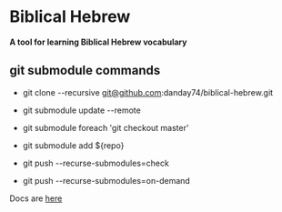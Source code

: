 # Biblical Hebrew

**A tool for learning Biblical Hebrew vocabulary**

## git submodule commands

* git clone --recursive git@github.com:danday74/biblical-hebrew.git
* git submodule update --remote
* git submodule foreach 'git checkout master'
* git submodule add ${repo}

* git push --recurse-submodules=check
* git push --recurse-submodules=on-demand

Docs are [here](https://git-scm.com/book/en/v2/Git-Tools-Submodules)
